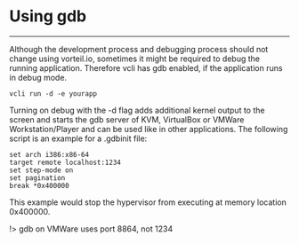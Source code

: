# Using gdb
-----------

Although the development process and debugging process should not change using vorteil.io, sometimes it might be required to debug the running application. Therefore vcli has gdb enabled, if the application runs in debug mode. 

```vcli
vcli run -d -e yourapp
```

Turning on debug with the -d flag adds additional kernel output to the screen and starts the gdb server of KVM, VirtualBox or VMWare Workstation/Player and can be used like in other applications. The following script is an example for a .gdbinit file:

```.gdbinit
set arch i386:x86-64
target remote localhost:1234
set step-mode on
set pagination 
break *0x400000
```

This example would stop the hypervisor from executing at memory location 0x400000. 

!> gdb on VMWare uses port 8864, not 1234
 
